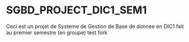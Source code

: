 # SGBD_PROJECT_DIC1_SEM1
Ceci est un projet de Systeme de Gestion de Base de donnee en DIC1 fait au premier semestre (en groupe)
test fork
